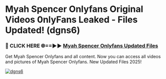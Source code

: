 # Myah Spencer Onlyfans Original Videos 0nlyFans Leaked - Files Updated! (dgns6)

<h3>🔴 CLICK HERE 🌐==►► <a href="https://tinyurl.com/2m67pmp6" rel="nofollow">Myah Spencer Onlyfans Updated Files</a></h3>

Get Myah Spencer Onlyfans and all content. Now you can access all videos and pictures of Myah Spencer Onlyfans. New Updated Files 2025!

[![dgns6](https://i.imgur.com/H4QAA4z.gif)](https://tinyurl.com/2m67pmp6)